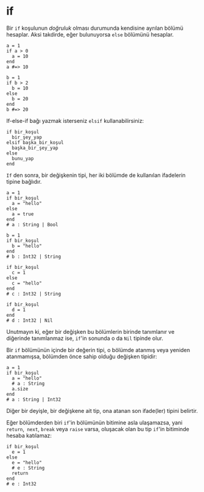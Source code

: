 # if

Bir `if` koşulunun *doğruluk* olması durumunda kendisine ayrılan bölümü hesaplar. Aksi takdirde, eğer bulunuyorsa `else` bölümünü hesaplar.

```crystal
a = 1
if a > 0
  a = 10
end
a #=> 10

b = 1
if b > 2
  b = 10
else
  b = 20
end
b #=> 20
```

If-else-if bağı yazmak isterseniz `elsif` kullanabilirsiniz:

```crystal
if bir_koşul
  bir_şey_yap
elsif başka_bir_koşul
  başka_bir_şey_yap
else
  bunu_yap
end
```


`If` den sonra, bir değişkenin tipi, her iki bölümde de kullanılan ifadelerin tipine bağlıdır.

```crystal
a = 1
if bir_koşul
  a = "hello"
else
  a = true
end
# a : String | Bool

b = 1
if bir_koşul
  b = "hello"
end
# b : Int32 | String

if bir_koşul
  c = 1
else
  c = "hello"
end
# c : Int32 | String

if bir_koşul
  d = 1
end
# d : Int32 | Nil
```


Unutmayın ki, eğer bir değişken bu bölümlerin birinde tanımlanır ve diğerinde tanımlanmaz ise, `if`'in sonunda o da `Nil` tipinde olur.

Bir `if` bölümünün içinde bir değerin tipi, o bölümde atanmış veya yeniden atanmamışsa, bölümden önce sahip olduğu değişken tipidir:

```crystal
a = 1
if bir_koşul
  a = "hello"
  # a : String
  a.size
end
# a : String | Int32
```

Diğer bir deyişle, bir değişkene ait tip, ona atanan son ifade(ler) tipini belirtir.

Eğer bölümderden biri `if`'in bölümünün bitimine asla ulaşamazsa, yani `return`,` next`, `break` veya `raise` varsa, oluşacak olan bu tip `if`'in bitiminde hesaba katılamaz:

```crystal
if bir_koşul
  e = 1
else
  e = "hello"
  # e : String
  return
end
# e : Int32
```
